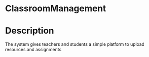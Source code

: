 # ClassroomManagement
# Description  
The system gives teachers and students a simple platform to upload resources and assignments.
